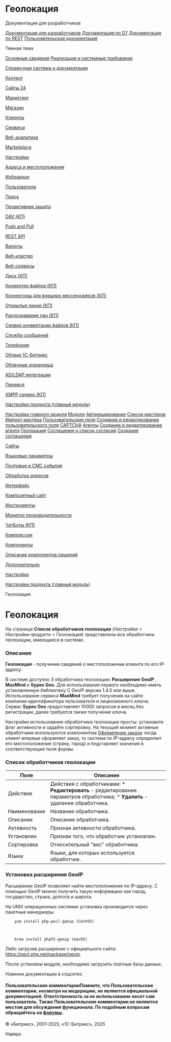 # Геолокация

Документация для разработчиков

[Документация для разработчиков](https://dev.1c-bitrix.ru/api_help/)
[Документация по D7](https://dev.1c-bitrix.ru/api_d7/)
[Документация по REST](https://dev.1c-bitrix.ru/rest_help/)
[Пользовательская документация](https://dev.1c-bitrix.ru/user_help/)

Темная тема

[Основные сведения](/user_help/index.php)
[Реализация и системные требования](/user_help/reqintro.php)

[Справочная система и документация](/user_help/help/index.php)

[Контент](/user_help/content/index.php)

[Сайты 24](/user_help/sites24/index.php)

[Маркетинг](/user_help/marketing/index.php)

[Магазин](/user_help/store/index.php)

[Клиенты](/user_help/clients/index.php)

[Сервисы](/user_help/service/index.php)

[Веб-аналитика](/user_help/statistic/index.php)

[Marketplace](/user_help/marketplace/index.php)

[Настройки](/user_help/settings/index.php)

[Адреса и местоположения](/user_help/settings/location/index.php)

[Избранное](/user_help/settings/favorites/index.php)

[Пользователи](/user_help/settings/users/index.php)

[Поиск](/user_help/settings/search/index.php)

[Проактивная защита](/user_help/settings/security/index.php)

[DAV (КП)](/user_help/settings/dav/index.php)

[Push and Pull](/user_help/settings/pull/index.php)

[REST API](/user_help/settings/rest_api/index.php)

[Валюты](/user_help/settings/currency/index.php)

[Веб-кластер](/user_help/settings/cluster/index.php)

[Веб-сервисы](/user_help/settings/webservice/index.php)

[Диск (КП)](/user_help/settings/disk/index.php)

[Конвертер файлов (КП)](/user_help/settings/transformer/index.php)

[Коннекторы для внешних мессенджеров (КП)](/user_help/settings/imconnector/index.php)

[Открытые линии (КП)](/user_help/settings/imopenlines/index.php)

[Распознавание лиц (КП)](/user_help/settings/faceid/index.php)

[Сервер конвертации файлов (КП)](/user_help/settings/transformercontroller/index.php)

[Служба сообщений](/user_help/settings/message_service/index.php)

[Телефония](/user_help/settings/voximplant/index.php)

[Облако 1С-Битрикс](/user_help/settings/bitrixcloud/index.php)

[Облачные хранилища](/user_help/settings/clouds/index.php)

[AD/LDAP интеграция](/user_help/settings/ldap/index.php)

[Перевод](/user_help/settings/translate/index.php)

[XMPP сервер (КП)](/user_help/settings/xmpp/index.php)

[Настройки продукта (главный модуль)](/user_help/settings/settings/index.php)

[Настройки главного модуля](/user_help/settings/settings/settings.php)
[Модули](/user_help/settings/settings/module_admin.php)
[Автокеширование](/user_help/settings/settings/cache.php)
[Список мастеров](/user_help/settings/settings/wizard_list.php)
[Импорт мастера](/user_help/settings/settings/wizard_load.php)
[Пользовательские поля](/user_help/settings/settings/userfield_admin.php)
[Создание и редактирование пользовательского поля](/user_help/settings/settings/userfield_edit.php)
[CAPTCHA](/user_help/settings/settings/captcha.php)
[Агенты](/user_help/settings/settings/agent_list.php)
[Создание и редактирование агента](/user_help/settings/settings/agent_edit.php)
[Геолокация](/user_help/settings/settings/geoip_handlers_list.php)
[Соглашения и список согласий](/user_help/settings/settings/agreement_admin.php)
[Создание соглашения](/user_help/settings/settings/agreement_edit.php)

[Сайты](/user_help/settings/settings/sites/index.php)

[Языковые параметры](/user_help/settings/settings/lang_parametrs/index.php)

[Почтовые и СМС события](/user_help/settings/settings/mail_events/index.php)

[Обработка адресов](/user_help/settings/settings/urlrewrite/index.php)

[Интерфейс](/user_help/settings/settings/user_settings/index.php)

[Композитный сайт](/user_help/settings/settings/composite/index.php)

[Инструменты](/user_help/settings/utilities/index.php)

[Монитор производительности](/user_help/settings/perfmon/index.php)

[ЧатБоты (КП)](/user_help/settings/imbot/index.php)

[Компрессия](/user_help/settings/compression/index.php)

[Компоненты](/user_help/components/index.php)

[Описание компонентов решений](/user_help/description_decisions/index.php)

[Дополнительно](/user_help/additional/index.php)

[Настройки](/user_help/settings/index.php)

[Настройки продукта (главный модуль)](/user_help/settings/settings/index.php)

Геолокация

# Геолокация

На странице **Список обработчиков геолокации** (*Настройки > Настройки продукта > Геолокация*) представлены все обработчики геолокации, имеющиеся в системе.

### Описание

**Геолокация** - получение сведений о местоположении клиента по его IP-адресу.

В системе доступно 3 обработчика геолокации: **Расширение GeoIP** , **MaxMind** и **Sypex Geo**. Для использования первого необходимо иметь установленную библиотеку C GeoIP версии 1.4.0 или выше. Использование сервиса **MaxMind** требует получения на сайте компании идентификатора пользователя и лицензионного ключа. Сервис **Sypex Geo** предоставляет 10000 запросов в месяц без регистрации, далее требуется также получение ключа.

Настройки использования обработчика геолокации просты: установите флаг активности и задайте сортировку. На текущий момент активные обработчики используются компонентом [Оформление заказа](/user_help/components/magazin/zakaz/sale_order_ajax.php): когда клиент впервые оформляет заказ, то система по IP-адресу определяет его местоположение (страну, город) и подставляет значения в соответствующие поля формы.

### Список обработчиков геолокации

| Поле | Описание |
| --- | --- |
| Действие | Действия с обработчиками:  * **Редактировать** - редактирование параметров обработчика; * **Удалить** - удаление обработчика. |
| Наименование | Название обработчика. |
| Описание | Описание обработчика. |
| Активность | Признак активности обработчика. |
| Установлен | Признак того, что обработчик установлен. |
| Сортировка | Относительный "вес" обработчика. |
| Языки | Языки, для которых используется обработчик. |

### Установка расширения GeoIP

Расширение GeoIP позволяет найти местоположение по IP-адресу. С помощью GeoIP можно получить такую информацию как город, государство, страна, долгота и широта.

На UNIX операционных системах установка производится через пакетные менеджеры:

```
    yum install php-pecl-geoip (CentOS)

    brew install php55-geoip (macOS)
```

Либо загрузив расширение с официального сайта: https://pecl.php.net/package/geoip.

После установки модуля, необходимо загрузить платные базы данных.

Новинки документации в соцсетях:

#### Пользовательские комментарииПомните, что Пользовательские комментарии, несмотря на модерацию, не являются официальной документацией. Ответственность за их использование несет сам пользователь. Также Пользовательские комментарии не являются местом для обсуждения функционала. По подобным вопросам обращайтесь на [форумы](http://dev.1c-bitrix.ru/community/forums/group1/).

© «Битрикс», 2001-2025, «1С-Битрикс», 2025

Наверх